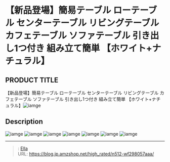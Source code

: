 # 【新品登場】簡易テーブル ローテーブル センターテーブル リビングテーブル カフェテーブル ソファテーブル 引き出し1つ付き 組み立て簡単 【ホワイト&#43;ナチュラル】


## PRODUCT TITLE 

【新品登場】簡易テーブル ローテーブル センターテーブル リビングテーブル カフェテーブル ソファテーブル 引き出し1つ付き 組み立て簡単 【ホワイト&#43;ナチュラル】![iamge](https://b2bfiles1.gigab2b.cn/image/wkseller/301/20220722_824ee96874a8062271c6b05cba135d3f.jpg)

## Description











![iamge](https://b2bfiles1.gigab2b.cn/image/wkseller/301/20220722_d351b63c920ea43045243987c9a00014.jpg)
![iamge](https://b2bfiles1.gigab2b.cn/image/wkseller/301/20220722_214b0d513ee2ca918ffe8cc9e0569d65.jpg)
![iamge](https://b2bfiles1.gigab2b.cn/image/wkseller/301/20220722_1af4544a9204837ec3a793c3e61ed50a.jpg)
![iamge](https://b2bfiles1.gigab2b.cn/image/wkseller/301/20220804_c0f284cd8d7d8c631f83883b42e82384.jpg)
![iamge](https://b2bfiles1.gigab2b.cn/image/wkseller/301/20220722_12797681c9b515d54514efce3185c7b2.jpg)
![iamge](https://b2bfiles1.gigab2b.cn/image/wkseller/301/20220722_5c3ef39819fa9ee5b22064d0d26c436a.jpg)
![iamge](nan)


---

> : [Ella](https://blog.jp.amzshop.net/)  
> URL: https://blog.jp.amzshop.net/high_rated/n512-wf298057aaa/  

